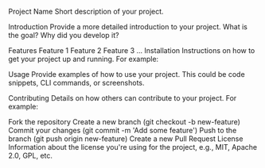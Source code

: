 Project Name
Short description of your project.

Introduction
Provide a more detailed introduction to your project. What is the goal? Why did you develop it?

Features
Feature 1
Feature 2
Feature 3
...
Installation
Instructions on how to get your project up and running. For example:

Usage
Provide examples of how to use your project. This could be code snippets, CLI commands, or screenshots.

Contributing
Details on how others can contribute to your project. For example:

Fork the repository
Create a new branch (git checkout -b new-feature)
Commit your changes (git commit -m 'Add some feature')
Push to the branch (git push origin new-feature)
Create a new Pull Request
License
Information about the license you're using for the project, e.g., MIT, Apache 2.0, GPL, etc.
